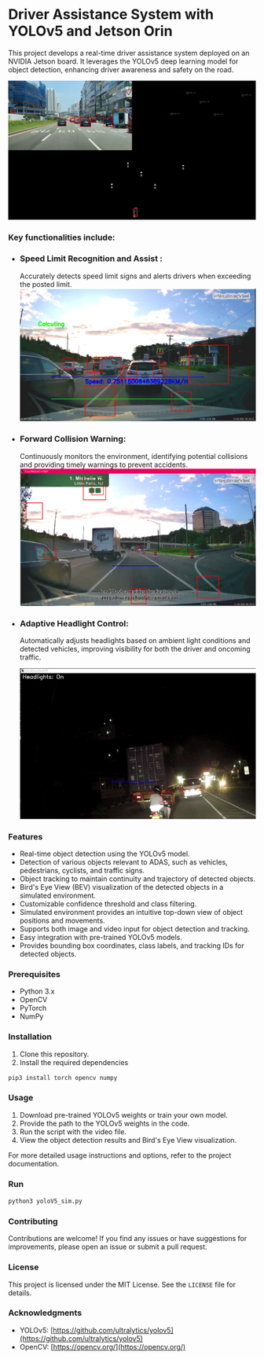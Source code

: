 # Driver Assistance System with YOLOv5 and Jetson Orin

This project develops a real-time driver assistance system deployed on an NVIDIA Jetson board. It leverages the YOLOv5 deep learning model for object detection, enhancing driver awareness and safety on the road.

![demo](demo.gif)

### Key functionalities include:

 - ### Speed Limit Recognition and Assist :
   Accurately detects speed limit signs and alerts drivers when exceeding the posted limit.
   ![demo](Demo/Images/SpeedCalculation.png)
 - ### Forward Collision Warning:
   Continuously monitors the environment, identifying potential collisions and providing timely warnings to prevent accidents.
   ![demo](Demo/Images/ForwardCollision.png)
 - ### Adaptive Headlight Control:
   Automatically adjusts headlights based on ambient light conditions and detected vehicles, improving visibility for both the driver and oncoming traffic.
   
   ![demo](Demo/Images/Headlight.jpg)

### Features

- Real-time object detection using the YOLOv5 model.
- Detection of various objects relevant to ADAS, such as vehicles, pedestrians, cyclists, and traffic signs.
- Object tracking to maintain continuity and trajectory of detected objects.
- Bird's Eye View (BEV) visualization of the detected objects in a simulated environment.
- Customizable confidence threshold and class filtering.
- Simulated environment provides an intuitive top-down view of object positions and movements.
- Supports both image and video input for object detection and tracking.
- Easy integration with pre-trained YOLOv5 models.
- Provides bounding box coordinates, class labels, and tracking IDs for detected objects.

### Prerequisites

- Python 3.x
- OpenCV
- PyTorch
- NumPy

### Installation

1. Clone this repository.
2. Install the required dependencies

```bash
pip3 install torch opencv numpy
```

### Usage

1. Download pre-trained YOLOv5 weights or train your own model.
2. Provide the path to the YOLOv5 weights in the code.
3. Run the script with the video file.
4. View the object detection results and Bird's Eye View visualization.

For more detailed usage instructions and options, refer to the project documentation.

### Run

```bash
python3 yoloV5_sim.py
```

### Contributing

Contributions are welcome! If you find any issues or have suggestions for improvements, please open an issue or submit a pull request.

### License

This project is licensed under the MIT License. See the `LICENSE` file for details.

### Acknowledgments

- YOLOv5: [https://github.com/ultralytics/yolov5](https://github.com/ultralytics/yolov5)
- OpenCV: [https://opencv.org/](https://opencv.org/) 




